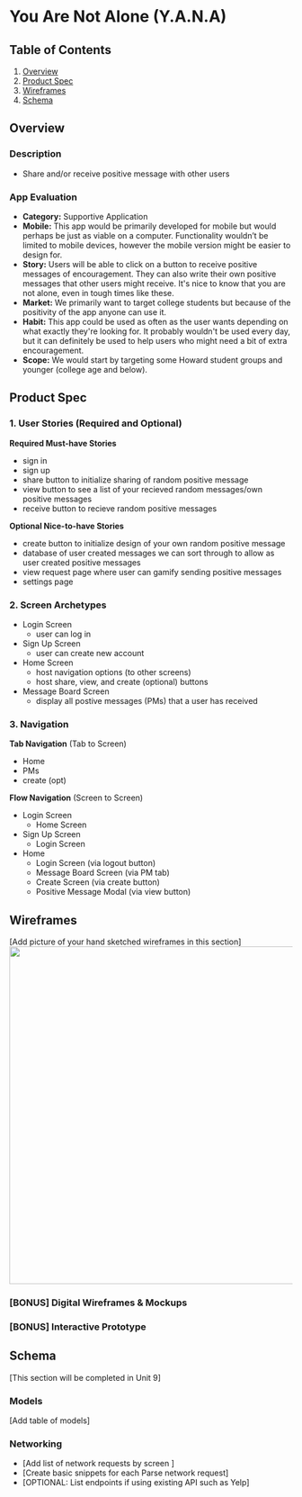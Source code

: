 # You Are Not Alone (Y.A.N.A)

## Table of Contents
1. [Overview](#Overview)
2. [Product Spec](#Product-Spec)
3. [Wireframes](#Wireframes)
4. [Schema](#Schema)

## Overview
### Description
- Share and/or receive positive message with other users

### App Evaluation
- **Category:** Supportive Application
- **Mobile:** This app would be primarily developed for mobile but would perhaps be just as viable on a computer. Functionality wouldn’t be limited to mobile devices, however the mobile version might be easier to design for.
- **Story:** Users will be able to click on a button to receive positive messages of encouragement. They can also write their own positive messages that other users might receive. It's nice to know that you are not alone, even in tough times like these.
- **Market:** We primarily want to target college students but because of the positivity of the app anyone can use it.
- **Habit:** This app could be used as often as the user wants depending on what exactly they're looking for. It probably wouldn't be used every day, but it can definitely be used to help users who might need a bit of extra encouragement.
- **Scope:** We would start by targeting some Howard student groups and younger (college age and below).

## Product Spec

### 1. User Stories (Required and Optional)

**Required Must-have Stories**

- sign in 
- sign up 
- share button to initialize sharing of random positive message
- view button to see a list of your recieved random messages/own positive messages
- receive button to recieve random positive messages 

**Optional Nice-to-have Stories**

- create button to initialize design of your own random positive message
- database of user created messages we can sort through to allow as user created positive messages 
- view request page where user can gamify sending positive messages 
- settings page 

### 2. Screen Archetypes

* Login Screen
    * user can log in
* Sign Up Screen
    * user can create new account
* Home Screen
    * host navigation options (to other screens)
    * host share, view, and create (optional) buttons
* Message Board Screen
    * display all postive messages (PMs) that a user has received

### 3. Navigation

**Tab Navigation** (Tab to Screen)

* Home
* PMs
* create (opt)

**Flow Navigation** (Screen to Screen)

* Login Screen
    * Home Screen
* Sign Up Screen
    * Login Screen 
* Home 
    * Login Screen (via logout button)
    * Message Board Screen (via PM tab)
    * Create Screen (via create button)
    * Positive Message Modal (via view button)


## Wireframes
[Add picture of your hand sketched wireframes in this section]
<img src="YOUR_WIREFRAME_IMAGE_URL" width=600>

### [BONUS] Digital Wireframes & Mockups

### [BONUS] Interactive Prototype

## Schema 
[This section will be completed in Unit 9]
### Models
[Add table of models]
### Networking
- [Add list of network requests by screen ]
- [Create basic snippets for each Parse network request]
- [OPTIONAL: List endpoints if using existing API such as Yelp]
